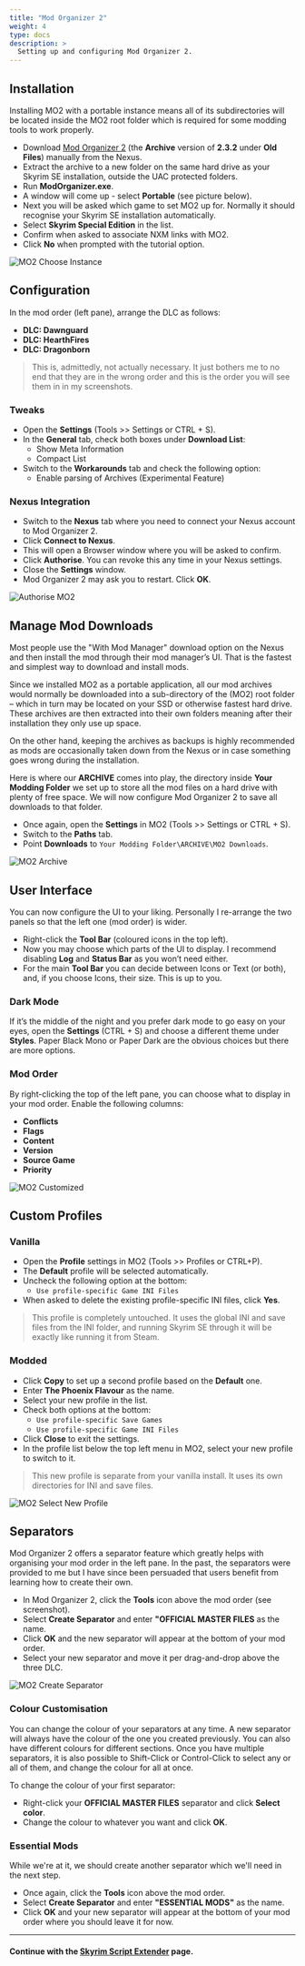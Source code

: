 ```yaml
---
title: "Mod Organizer 2"
weight: 4
type: docs
description: >
  Setting up and configuring Mod Organizer 2.
---
```


## Installation

Installing MO2 with a portable instance means all of its subdirectories will be located inside the MO2 root folder which is required for some modding tools to work properly.

* Download [Mod Organizer 2](https://www.nexusmods.com/skyrimspecialedition/mods/6194) (the **Archive** version of **2.3.2** under **Old Files**) manually from the Nexus.
* Extract the archive to a new folder on the same hard drive as your Skyrim SE installation, outside the UAC protected folders.
* Run **ModOrganizer.exe**.
* A window will come up - select **Portable** (see picture below).
* Next you will be asked which game to set MO2 up for. Normally it should recognise your Skyrim SE installation automatically.
* Select **Skyrim Special Edition** in the list.
* Confirm when asked to associate NXM links with MO2.
* Click **No** when prompted with the tutorial option.

![MO2 Choose Instance](/Pictures/skyrim-se/initial-setup/mo2-choose-instance.png)

## Configuration

In the mod order (left pane), arrange the DLC as follows:

- **DLC: Dawnguard**
- **DLC: HearthFires**
- **DLC: Dragonborn**

> This is, admittedly, not actually necessary. It just bothers me to no end that they are in the wrong order and this is the order you will see them in in my screenshots.

### Tweaks

* Open the **Settings** (Tools >> Settings or CTRL + S).
* In the **General** tab, check both boxes under **Download List**:
  * Show Meta Information
  * Compact List
* Switch to the **Workarounds** tab and check the following option:
  * Enable parsing of Archives (Experimental Feature)

### Nexus Integration

* Switch to the **Nexus** tab where you need to connect your Nexus account to Mod Organizer 2.
* Click **Connect to Nexus**.
* This will open a Browser window where you will be asked to confirm.
* Click **Authorise**. You can revoke this any time in your Nexus settings.
* Close the **Settings** window.
* Mod Organizer 2 may ask you to restart. Click **OK**.

![Authorise MO2](/Pictures/skyrim-se/initial-setup/authorise-mo2.png)

## Manage Mod Downloads

Most people use the "With Mod Manager" download option on the Nexus and then install the mod through their mod manager’s UI. That is the fastest and simplest way to download and install mods.

Since we installed MO2 as a portable application, all our mod archives would normally be downloaded into a sub-directory of the (MO2) root folder – which in turn may be located on your SSD or otherwise fastest hard drive. These archives are then extracted into their own folders meaning after their installation they only use up space.

On the other hand, keeping the archives as backups is highly recommended as mods are occasionally taken down from the Nexus or in case something goes wrong during the installation.

Here is where our **ARCHIVE** comes into play, the directory inside **Your Modding Folder** we set up to store all the mod files on a hard drive with plenty of free space. We will now configure Mod Organizer 2 to save all downloads to that folder.

* Once again, open the **Settings** in MO2 (Tools >> Settings or CTRL + S).
* Switch to the **Paths** tab.
* Point **Downloads** to `Your Modding Folder\ARCHIVE\MO2 Downloads`.

![MO2 Archive](/Pictures/skyrim-se/initial-setup/mo2-archive.png)

## User Interface

You can now configure the UI to your liking. Personally I re-arrange the two panels so that the left one (mod order) is wider.

* Right-click the **Tool Bar** (coloured icons in the top left).
* Now you may choose which parts of the UI to display. I recommend disabling **Log** and **Status Bar** as you won’t need either.
* For the main **Tool Bar** you can decide between Icons or Text (or both), and, if you choose Icons, their size. This is up to you.

### Dark Mode

If it’s the middle of the night and you prefer dark mode to go easy on your eyes, open the **Settings** (CTRL + S) and choose a different theme under **Styles**. Paper Black Mono or Paper Dark are the obvious choices but there are more options.

### Mod Order

By right-clicking the top of the left pane, you can choose what to display in your mod order. Enable the following columns:

* **Conflicts**
* **Flags**
* **Content**
* **Version**
* **Source Game**
* **Priority**

![MO2 Customized](/Pictures/skyrim-se/initial-setup/mo2-customised.png)

## Custom Profiles

### Vanilla

* Open the **Profile** settings in MO2 (Tools >> Profiles or CTRL+P).
* The **Default** profile will be selected automatically.
* Uncheck the following option at the bottom:
  * `Use profile-specific Game INI Files`
* When asked to delete the existing profile-specific INI files, click **Yes**.

> This profile is completely untouched. It uses the global INI and save files from the INI folder, and running Skyrim SE through it will be exactly like running it from Steam. 

### Modded

* Click **Copy** to set up a second profile based on the **Default** one.
* Enter **The Phoenix Flavour** as the name.
* Select your new profile in the list.
* Check both options at the bottom:
  * `Use profile-specific Save Games`
  * `Use profile-specific Game INI Files`
* Click **Close** to exit the settings.
* In the profile list below the top left menu in MO2, select your new profile to switch to it.

> This new profile is separate from your vanilla install. It uses its own directories for INI and save files.

![MO2 Select New Profile](/Pictures/skyrim-se/initial-setup/mo2-select-new-profile.png)

## Separators

Mod Organizer 2 offers a separator feature which greatly helps with organising your mod order in the left pane. In the past, the separators were provided to me but I have since been persuaded that  users benefit from learning how to create their own.

- In Mod Organizer 2, click the **Tools** icon above the mod order (see screenshot).
- Select **Create Separator** and enter **"OFFICIAL MASTER FILES** as the name.
- Click **OK** and the new separator will appear at the bottom of your mod order.
- Select your new separator and move it per drag-and-drop above the three DLC.

![MO2 Create Separator](/Pictures/skyrim-se/initial-setup/mo2-create-separator.png)

### Colour Customisation

You can change the colour of your separators at any time. A new separator will always have the colour of the one you created previously. You can also have different colours for different sections. Once you have multiple separators, it is also possible to Shift-Click or Control-Click to select any or all of them, and change the colour for all at once.

To change the colour of your first separator:

- Right-click your **OFFICIAL MASTER FILES** separator and click **Select color**.
- Change the colour to whatever you want and click **OK**.

### Essential Mods

While we're at it, we should create another separator which we'll need in the next step.

- Once again, click the **Tools** icon above the mod order.
- Select **Create Separator** and enter **"ESSENTIAL MODS"** as the name.
- Click **OK** and your new separator will appear at the bottom of your mod order where you should leave it for now.

---

#### Continue with the [Skyrim Script Extender](/skyrim-se/initial-setup/skyrim-script-extender/) page.
